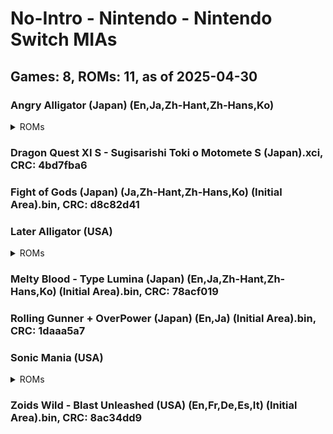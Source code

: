 # No-Intro - Nintendo - Nintendo Switch MIAs
## Games: 8, ROMs: 11, as of 2025-04-30

### Angry Alligator (Japan) (En,Ja,Zh-Hant,Zh-Hans,Ko)
<details>
<summary>ROMs</summary>

- Angry Alligator (Japan) (En,Ja,Zh-Hant,Zh-Hans,Ko) (Initial Area).bin, CRC: a36f398d
- Angry Alligator (Japan) (En,Ja,Zh-Hant,Zh-Hans,Ko).xci, CRC: 86d6ee1d
</details>

### Dragon Quest XI S - Sugisarishi Toki o Motomete S (Japan).xci, CRC: 4bd7fba6
### Fight of Gods (Japan) (Ja,Zh-Hant,Zh-Hans,Ko) (Initial Area).bin, CRC: d8c82d41
### Later Alligator (USA)
<details>
<summary>ROMs</summary>

- Later Alligator (USA) (Initial Area).bin, CRC: 35bc8a18
- Later Alligator (USA).xci, CRC: eb4686e1
</details>

### Melty Blood - Type Lumina (Japan) (En,Ja,Zh-Hant,Zh-Hans,Ko) (Initial Area).bin, CRC: 78acf019
### Rolling Gunner + OverPower (Japan) (En,Ja) (Initial Area).bin, CRC: 1daaa5a7
### Sonic Mania (USA)
<details>
<summary>ROMs</summary>

- Sonic Mania (USA) (Initial Area).bin, CRC: 3cd61226
- Sonic Mania (USA).xci, CRC: 86177247
</details>

### Zoids Wild - Blast Unleashed (USA) (En,Fr,De,Es,It) (Initial Area).bin, CRC: 8ac34dd9
